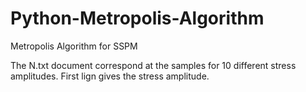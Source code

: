 # Python-Metropolis-Algorithm
Metropolis Algorithm for SSPM

The N.txt document correspond at the samples for 10 different stress amplitudes. First lign gives the stress amplitude.
